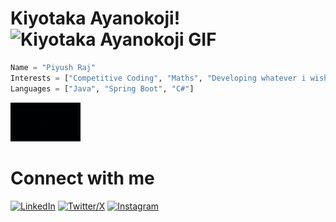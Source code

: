 # Kiyotaka Ayanokoji! ![Kiyotaka Ayanokoji GIF](https://s3.ezgif.com/tmp/ezgif-3b2e9ab9bcfd4b.gif)

```python
Name = "Piyush Raj"
Interests = ["Competitive Coding", "Maths", "Developing whatever i wish", "Anime", "Game Development"]
Languages = ["Java", "Spring Boot", "C#"]
```
![Kiyotaka Ayanokoji GIF](gif.gif)

# Connect with me
[![LinkedIn](https://img.shields.io/badge/LinkedIn-blue?logo=linkedin&logoColor=white)](www.linkedin.com/in/piyush-raj-9b0bb7228)
[![Twitter/X](https://img.shields.io/badge/Twitter-1DA1F2?logo=twitter&logoColor=white)](https://x.com/PiyushRaj40)
[![Instagram](https://img.shields.io/badge/Instagram-E4405F?logo=instagram&logoColor=white)](https://www.instagram.com/piyush_raj41/)
